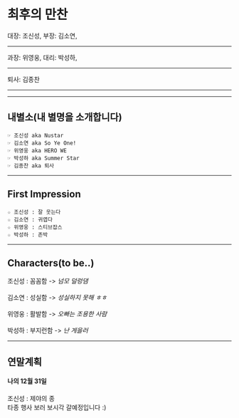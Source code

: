 
# 최후의 만찬

대장: 조신성, 부장: 김소연,<hr/>
과장: 위영웅, 대리: 박성하,<hr/>
퇴사: 김종찬<hr/>

---
## 내별소(내 별명을 소개합니다)
	☞ 조신성 aka Nustar
	☞ 김소연 aka So Ye One!
	☞ 위영웅 aka HERO WE
	☞ 박성하 aka Summer Star
	☞ 김종찬 aka 퇴사


---

## First Impression

	☆ 조신성 : 잘 웃는다
	☆ 김소연 : 귀엽다
	☆ 위영웅 : 스티브잡스
	☆ 박성하 : 존박
	
	
---

## Characters(to be..)
조신성 : 꼼꼼함 ->  *넘모 덜렁댐*<br/>  
김소연 : 성실함 -> *성실하지 못해 ㅎㅎ*<br/>  
위영웅 : 활발함 -> *오빠는 조용한 사람*<br/>  
박성하 : 부지런함 -> *난 게을러*    

---

## 연말계획
#### 나의 12월 31일
조신성 : 제야의 종<br/>
타종 행사 보러 보시각 갈예정입니다 :)<br/>
